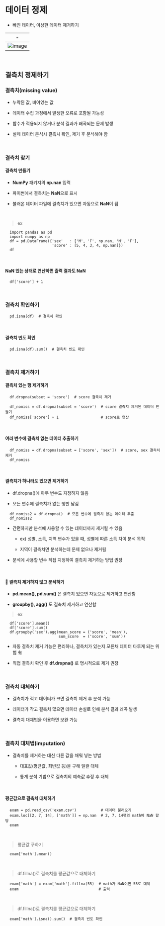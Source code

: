 # 데이터 정제
- 빠진 데이터, 이상한 데이터 제거하기

|-|
|-|
|![image](https://github.com/user-attachments/assets/270281e7-7fb4-4fcb-bb35-2f10a9d59843)|


<br>

결측치 정제하기
---
### 결측치(missing value)
- 누락된 값, 비어있는 값

- 데이터 수집 과정에서 발생한 오류로 포함될 가능성

- 함수가 적용되지 않거나 분석 결과가 왜곡되는 문제 발생

- 실제 데이터 분석시 결측치 확인, 제거 후 분석해야 함

<br>

### 결측치 찾기
#### 결측치 만들기
- **NumPy** 패키지의 **np.nan** 입력

- 파이썬에서 결측치는 **NaN**으로 표시

- 불러온 데이터 파일에 결측치가 있으면 자동으로 **NaN**이 됨

<br>

> ex
```
  import pandas as pd
  import numpy as np
  df = pd.DataFrame({'sex'   : ['M', 'F', np.nan, 'M', 'F'],
                     'score' : [5, 4, 3, 4, np.nan]})
  df
```

<br>

#### NaN 있는 상태로 연산하면 출력 결과도 NaN
```
  df['score'] + 1
```

<Br>

### 결측치 확인하기
```
  pd.isna(df)  # 결측치 확인
```

<br>

#### 결측치 빈도 확인
```
  pd.isna(df).sum()  # 결측치 빈도 확인
```

<br>

### 결측치 제거하기
#### 결측치 있는 행 제거하기
```
  df.dropna(subset = 'score')  # score 결측치 제거

  df_nomiss = df.dropna(subset = 'score')  # score 결측치 제거된 데이터 만들기
  df_nomiss['score'] + 1                   # score로 연산
```

<br>

#### 여러 변수에 결측치 없는 데이터 추출하기
```
  df_nomiss = df.dropna(subset = ['score', 'sex'])  # score, sex 결측치 제거
  df_nomiss
```

<br>

#### 결측치가 하나라도 있으면 제거하기

- df.dropna()에 아무 변수도 지정하지 않음

- 모든 변수에 결측치가 없는 행만 남김

```
  df_nomiss2 = df.dropna()  # 모든 변수에 결측치 없는 데이터 추출
  df_nomiss2
```

- 간편하지만 분석에 사용할 수 있는 데이터까지 제거될 수 있음

  - ex) 성별, 소득, 지역 변수가 있을 때, 성별에 따른 소득 차이 분석 목적
 
  - 지역이 결측치면 분석하는데 문제 없으나 제거됨
 
- 분석에 사용할 변수 직접 지정하여 결측치 제거하는 방법 권장

<br>

#### 📌 결측치 제거하지 않고 분석하기
- **pd.mean(), pd.sum()** 은 결측치 있으면 자동으로 제거하고 연산함

- **groupby(), agg()** 도 결측치 제거하고 연산함

> ex
```
  df['score'].mean()
  df['score'].sum()
  df.groupby('sex').agg(mean_score = ('score', 'mean'),
                        sum_score  = ('score', 'sum'))
```

- 자동 결측치 제거 기능은 편리하나, 결측치가 있는지 모른채 데이터 다루게 되는 위험 有

- 직접 결측치 확인 후 **df.dropna()** 로 명시적으로 제거 권장

<br>

### 결측치 대체하기
- 결측치가 적고 데이터가 크면 결측치 제거 후 분석 가능

- 데이터가 작고 결측치 많으면 데이터 손실로 인해 분석 결과 왜곡 발생

- 결측치 대체법을 이용하면 보완 가능

<br>

### 결측치 대체법(imputation)
- 결측치를 제거하는 대신 다른 값을 채워 넣는 방법

  - 대표값(평균값, 최빈값 등)을 구해 일괄 대체
 
  - 통계 분석 기법으로 결측치의 예측값 추정 후 대체
 
<br>

#### 평균값으로 결측치 대체하기
```
  exam = pd.read_csv('exam.csv')           # 데이터 불러오기
  exam.loc[[2, 7, 14], ['math']] = np.nan  # 2, 7, 14행의 math에 NaN 할당
  exam
```

<br>

> 평균값 구하기
```
  exam['math'].mean()
```

<br>

> df.fillna()로 결측치를 평균값으로 대체하기
```
  exam['math'] = exam['math'].fillna(55)  # math가 NaN이면 55로 대체
  exam                                    # 출력
```

<br>

> df.fillna()로 결측치를 평균값으로 대체하기
```
  exam['math'].isna().sum()  # 결측치 빈도 확인
```

<br>










